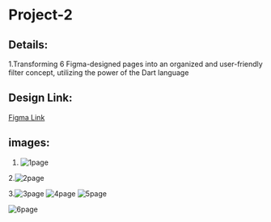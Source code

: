 # Project-2
## Details:
1.Transforming 6 Figma-designed pages into an organized and user-friendly filter concept, utilizing the power of the Dart language
  

## Design Link:
<a href="https://www.figma.com/file/9X5260T0MpVWxSgGr1f43y/Food-Delivery---Mobile-App-Design-(Community)?type=design&node-id=0%3A1&mode=design&t=vsewM5c2BJ6UKdX7-1"> Figma Link</a>




## images:
1. ![1page](https://github.com/FutonALQ/Project-2/assets/140398210/d779c238-bd1b-47c8-9b5d-3227c361e1c8)

   
2.![2page](https://github.com/FutonALQ/Project-2/assets/140398210/0c33d36c-98f8-46ea-9a8b-784ce40b6a5a)

3.![3page](https://github.com/FutonALQ/Project-2/assets/140398210/2183b822-87f7-4e00-bcf6-e6b53c8b5f1e)
![4page](https://github.com/FutonALQ/Project-2/assets/140398210/9dae4600-6581-4d28-82a5-8584de0ac94a)
![5page](https://github.com/FutonALQ/Project-2/assets/140398210/702883df-c95d-414f-a30a-1c5b74d88322)


![6page](https://github.com/FutonALQ/Project-2/assets/140398210/46f5fe78-d0d0-409f-868d-668e3ee46199)

